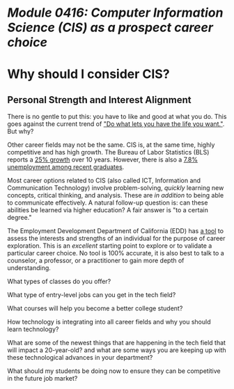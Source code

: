 # _Module 0416: Computer Information Science (CIS) as a prospect career choice_

# Why should I consider CIS?

## Personal Strength and Interest Alignment

There is no gentle to put this: you have to like and good at what you do. This goes  against the current trend of ["Do what lets you have the life you want."](https://www.themuse.com/advice/maybe-you-shouldnt-do-what-you-love). But why?

Other career fields may not be the same. CIS is, at the same time, highly competitive and has high growth. The Bureau of Labor Statistics (BLS) reports a [25% growth](https://www.bls.gov/ooh/computer-and-information-technology/software-developers.htm) over 10 years. However, there is also a [7.8% unemployment among recent graduates](https://cew.georgetown.edu/wp-content/uploads/2014/11/Unemployment.Final_.update1.pdf).

Most career options related to CIS (also called ICT, Information and Communication Technology) involve problem-solving, *quickly* learning new concepts, critical thinking, and analysis. These are *in addition* to being able to communicate effectively. A natural follow-up question is: can these abilities be learned via higher education? A fair answer is "to a certain degree."

The Employment Development Department of California (EDD) has [a tool](https://labormarketinfo.edd.ca.gov/LMID/Self_Assessment_for_Career_Exploration.html) to assess the interests and strengths of an individual for the purpose of career exploration. This is an *excellent* starting point to explore or to validate a particular career choice. No tool is 100% accurate, it is also best to talk to a counselor, a professor, or a practitioner to gain more depth of understanding.

What types of classes do you offer?

What type of entry-level jobs can you get in the tech field?

What courses will help you become a better college student?

How technology is  integrating into all career fields and why you should learn technology?

What are some of the newest things that are happening in the tech field that will impact a 20-year-old?  and what are some ways you are keeping up with these technological advances in your department?

What should my students be doing now to ensure they can be competitive in the future job market?
